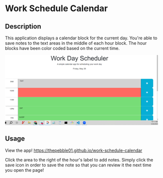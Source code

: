 # Work Schedule Calendar

## Description

This application displays a calendar block for the current day. You're able to save notes to the text areas in the middle of each hour block. The hour blocks have been color coded based on the current time.

![Work Schedule With Notes](assets/images/work-day-scheduler-demo-readme.png?raw=true)

## Usage

View the app!
https://thepebble01.github.io/work-schedule-calendar

Click the area to the right of the hour's label to add notes. Simply click the save icon in order to save the note so that you can review it the next time you open the page!
